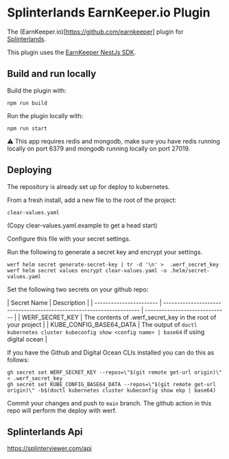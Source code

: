 # Splinterlands EarnKeeper.io Plugin

The (EarnKeeper.io)[https://github.com/earnkeeper] plugin for [Splinterlands](https://splinterlands.com/).

This plugin uses the [EarnKeeper NestJs SDK](https://github.com/earnkeeper/ekp-sdk-nestjs).

## Build and run locally

Build the plugin with:

```
npm run build
```

Run the plugin locally with:

```
npm run start
```

⚠️ This app requires redis and mongodb, make sure you have redis running locally on port 6379 and mongodb running locally on port 27019.

## Deploying

The repository is already set up for deploy to kubernetes.

From a fresh install, add a new file to the root of the project:

```
clear-values.yaml
```

(Copy clear-values.yaml.example to get a head start)

Configure this file with your secret settings.

Run the following to generate a secret key and encrypt your settings.

```
werf helm secret generate-secret-key | tr -d '\n' >  .werf_secret_key
werf helm secret values encrypt clear-values.yaml -o .helm/secret-values.yaml
```

Set the following two secrets on your github repo:

| Secret Name             | Description                                                           |
| ----------------------- | --------------------------------------------------------------------- | ------------------------------ |
| WERF_SECRET_KEY         | The contents of .werf_secret_key in the root of your project          |
| KUBE_CONFIG_BASE64_DATA | The output of `doctl kubernetes cluster kubeconfig show <config name> | base64` if using digital ocean |

If you have the Github and Digital Ocean CLIs installed you can do this as follows:

```
gh secret set WERF_SECRET_KEY --repos=\"$(git remote get-url origin)\" < .werf_secret_key
gh secret set KUBE_CONFIG_BASE64_DATA --repos=\"$(git remote get-url origin)\" -b$(doctl kubernetes cluster kubeconfig show ekp | base64)
```

Commit your changes and push to `main` branch. The github action in this repo will perform the deploy with werf.

## Splinterlands Api

https://splinterviewer.com/api
